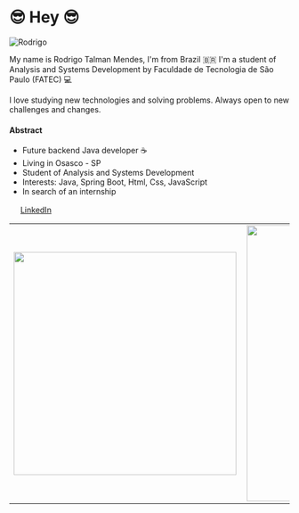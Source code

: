 #  😎 Hey  😎

![Rodrigo](https://user-images.githubusercontent.com/69361027/110225780-6a2f2b80-7ec7-11eb-8c65-8dc570748e74.png)


My name is Rodrigo Talman Mendes, I'm from Brazil  🇧🇷 I'm a student of Analysis and Systems Development  by Faculdade de Tecnologia de São Paulo (FATEC) 💻

I love studying new technologies and solving problems. Always open to new challenges and changes.

#### Abstract 
- Future backend Java developer ☕
 - Living in Osasco - SP
 - Student of Analysis and Systems Development 
 - Interests: Java, Spring Boot, Html, Css, JavaScript
 -  In search of an internship


<a href="https://www.linkedin.com/in/rodrigotalman/"><img src="https://github.com/yDrck/yDrck/linkedin.png" width="16"></img></a> [LinkedIn](https://www.linkedin.com/in/rodrigotalman)  

<center>
<table>
    <tr>
        <td><img width="400px" align="left" src="https://github-readme-stats.vercel.app/api/top-langs/?username=yDrck&hide=html&layout=compact&theme=buefy" /></td>
        <td><img width="495px" align="left" src="https://github-readme-stats.vercel.app/api?username=yDrck&theme=buefy"/></td>
    </tr>   
</table>
</center>  
 


     
